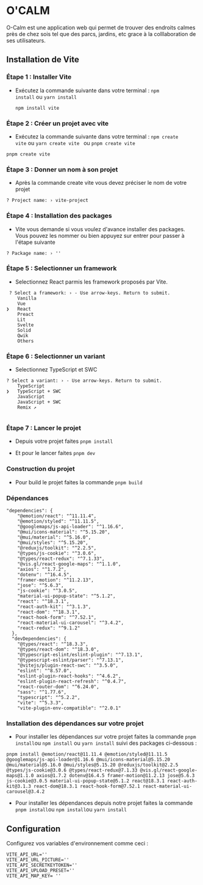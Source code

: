 # **O'CALM**

O-Calm est une application web qui permet de trouver des endroits calmes près de chez sois tel que des parcs, jardins, etc grace à la colllaboration de ses utilisateurs.

## **Installation de Vite**

### Étape 1 : Installer Vite

- Exécutez la commande suivante dans votre terminal : `npm install` ou `yarn install`
  
  ```
  npm install vite 
  ```
  

### Étape 2 : Créer un projet avec vite

- Exécutez la commande suivante dans votre terminal : `npm create vite` ou `yarn create vite ` ou `pnpm create vite`

```
pnpm create vite 
```

### Étape 3 : Donner un nom à son projet

- Après la commande create vite vous devez préciser le nom de votre projet

```
? Project name: › vite-project

```

### Étape 4 : Installation des packages

- Vite vous demande si vous voulez d'avance installer des packages. Vous pouvez les nommer ou bien appuyez sur entrer pour passer à l'étape suivante

```
? Package name: › ''
```

### Étape 5 : Selectionner un framework

- Selectionnez React parmis les framework proposés par Vite.
  

```
 ? Select a framework: › - Use arrow-keys. Return to submit.
    Vanilla
    Vue
❯   React
    Preact
    Lit
    Svelte
    Solid
    Qwik
    Others

```

### Étape 6 : Selectionner un variant

- Selectionnez TypeScript et SWC
  

```
? Select a variant: › - Use arrow-keys. Return to submit.
    TypeScript
❯   TypeScript + SWC
    JavaScript
    JavaScript + SWC
    Remix ↗


```

### Étape 7 : Lancer le projet

- Depuis votre projet faites `pnpm install`
  
- Et pour le lancer faites `pnpm dev`
  

### Construction du projet

- Pour build le projet faites la commande `pnpm build`

### Dépendances

```
"dependencies": {
    "@emotion/react": "^11.11.4",
    "@emotion/styled": "^11.11.5",
    "@googlemaps/js-api-loader": "^1.16.6",
    "@mui/icons-material": "^5.15.20",
    "@mui/material": "^5.16.0",
    "@mui/styles": "^5.15.20",
    "@reduxjs/toolkit": "^2.2.5",
    "@types/js-cookie": "^3.0.6",
    "@types/react-redux": "^7.1.33",
    "@vis.gl/react-google-maps": "^1.1.0",
    "axios": "^1.7.2",
    "dotenv": "^16.4.5",
    "framer-motion": "^11.2.13",
    "jose": "^5.6.3",
    "js-cookie": "^3.0.5",
    "material-ui-popup-state": "^5.1.2",
    "react": "^18.3.1",
    "react-auth-kit": "^3.1.3",
    "react-dom": "^18.3.1",
    "react-hook-form": "^7.52.1",
    "react-material-ui-carousel": "^3.4.2",
    "react-redux": "^9.1.2"
  },
  "devDependencies": {
    "@types/react": "^18.3.3",
    "@types/react-dom": "^18.3.0",
    "@typescript-eslint/eslint-plugin": "^7.13.1",
    "@typescript-eslint/parser": "^7.13.1",
    "@vitejs/plugin-react-swc": "^3.5.0",
    "eslint": "^8.57.0",
    "eslint-plugin-react-hooks": "^4.6.2",
    "eslint-plugin-react-refresh": "^0.4.7",
    "react-router-dom": "^6.24.0",
    "sass": "^1.77.6",
    "typescript": "^5.2.2",
    "vite": "^5.3.3",
    "vite-plugin-env-compatible": "^2.0.1"
```

### Installation des dépendances sur votre projet

- Pour installer les dépendances sur votre projet faites la commande `pnpm install`ou `npm install` ou `yarn install` suivi des packages ci-dessous :
  

```
pnpm install @emotion/react@11.11.4 @emotion/styled@11.11.5 @googlemaps/js-api-loader@1.16.6 @mui/icons-material@5.15.20 @mui/material@5.16.0 @mui/styles@5.15.20 @reduxjs/toolkit@2.2.5 @types/js-cookie@3.0.6 @types/react-redux@7.1.33 @vis.gl/react-google-maps@1.1.0 axios@1.7.2 dotenv@16.4.5 framer-motion@11.2.13 jose@5.6.3 js-cookie@3.0.5 material-ui-popup-state@5.1.2 react@18.3.1 react-auth-kit@3.1.3 react-dom@18.3.1 react-hook-form@7.52.1 react-material-ui-carousel@3.4.2
```

- Pour installer les dépendances depuis notre projet faites la commande `pnpm install`ou `npm install`ou `yarn install`

## **Configuration**

Configurez vos variables d'environnement comme ceci :

```
VITE_API_URL=''
VITE_API_URL_PICTURE=''
VITE_API_SECRETKEYTOKEN=''
VITE_API_UPLOAD_PRESET=''
VITE_API_MAP_KEY= ''
```

##
